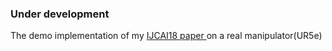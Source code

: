 ### Under development

The demo implementation of my [IJCAI18 paper ](http://www.cs.utexas.edu/~pstone/Papers/bib2html-links/IJCAI18-saeid.pdf) on a real manipulator(UR5e)